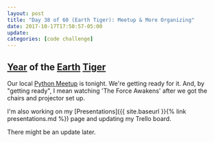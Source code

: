 ```yaml
---
layout: post
title: "Day 38 of 60 (Earth Tiger): Meetup & More Organizing"
date: 2017-10-17T17:50:57-05:00
update: 
categories: [code challenge]
---
```

## [Year](https://en.wikipedia.org/wiki/Chinese_zodiac#Years) of the [Earth](https://en.wikipedia.org/wiki/Earth_(Wu_Xing)) [Tiger](https://en.wikipedia.org/wiki/Tiger_(zodiac))

Our local [Python Meetup](https://www.meetup.com/preview/python-14/events/242603685) is tonight. We're getting ready for it. And, by "getting ready", I mean watching 'The Force Awakens' after we got the chairs and projector set up.

I'm also working on my [Presentations]({{ site.baseurl }}{% link presentations.md %}) page and updating my Trello board.

There might be an update later.

